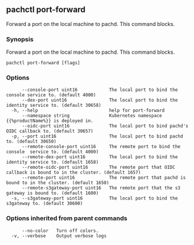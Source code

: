 ## pachctl port-forward

Forward a port on the local machine to pachd. This command blocks.

### Synopsis

Forward a port on the local machine to pachd. This command blocks.

```
pachctl port-forward [flags]
```

### Options

```
      --console-port uint16            The local port to bind the console service to. (default 4000)
      --dex-port uint16                The local port to bind the identity service to. (default 30658)
  -h, --help                           help for port-forward
      --namespace string               Kubernetes namespace {{%productName%}} is deployed in.
      --oidc-port uint16               The local port to bind pachd's OIDC callback to. (default 30657)
  -p, --port uint16                    The local port to bind pachd to. (default 30650)
      --remote-console-port uint16     The remote port to bind the console  service to. (default 4000)
      --remote-dex-port uint16         The local port to bind the identity service to. (default 1658)
      --remote-oidc-port uint16        The remote port that OIDC callback is bound to in the cluster. (default 1657)
      --remote-port uint16             The remote port that pachd is bound to in the cluster. (default 1650)
      --remote-s3gateway-port uint16   The remote port that the s3 gateway is bound to. (default 1600)
  -s, --s3gateway-port uint16          The local port to bind the s3gateway to. (default 30600)
```

### Options inherited from parent commands

```
      --no-color   Turn off colors.
  -v, --verbose    Output verbose logs
```

